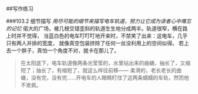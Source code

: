 ##写作练习







###103.2 细节描写
*用尽可能的细节来描写电车轨道，努力让它成为读者心中难忘的记忆*
偌大的广场，被几根交错歪斜的轨道生生地分成两半。轨道很窄，横在路上时并不觉得，
当蓝白色的电车叮叮叮地开来时，不禁笑了出来：这电车，几乎只有两人并排的宽度，
就像真空包装挤除了任何一丝没利用上的空间似得。
若上去一个胖子，真怕一个角度不对，就卡在那儿了。

>在太阳底下，电车轨道像两条光莹莹的，水里钻出来的曲蟮，抽长了，又缩短了；抽长了，有缩短了，就这么样往前移——
柔滑的，老长老长的曲蟮，没有完，没有完......开电车的人眼睛盯住了这两条蠕蠕的车轨，然而他不发疯。
